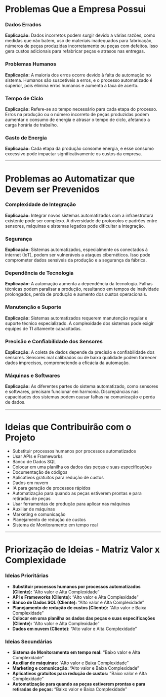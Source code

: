 # Problemas Que a Empresa Possui

### Dados Errados
**Explicação:** Dados incorretos podem surgir devido a várias razões, como medidas que não batem, uso de materiais inadequados para fabricação, números de peças produzidas incorretamente ou peças com defeitos. Isso gera custos adicionais para refabricar peças e atrasos nas entregas.

### Problemas Humanos
**Explicação:** A maioria dos erros ocorre devido à falta de automação no sistema. Humanos são suscetíveis a erros, e o processo automatizado é superior, pois elimina erros humanos e aumenta a taxa de acerto.

### Tempo de Ciclo
**Explicação:** Refere-se ao tempo necessário para cada etapa do processo. Erros na produção ou o número incorreto de peças produzidas podem aumentar o consumo de energia e atrasar o tempo de ciclo, afetando a carga horária de trabalho.

### Gasto de Energia
**Explicação:** Cada etapa da produção consome energia, e esse consumo excessivo pode impactar significativamente os custos da empresa.

---

# Problemas ao Automatizar que Devem ser Prevenidos

### Complexidade de Integração
**Explicação:** Integrar novos sistemas automatizados com a infraestrutura existente pode ser complexo. A diversidade de protocolos e padrões entre sensores, máquinas e sistemas legados pode dificultar a integração.

### Segurança
**Explicação:** Sistemas automatizados, especialmente os conectados à internet (IoT), podem ser vulneráveis a ataques cibernéticos. Isso pode comprometer dados sensíveis da produção e a segurança da fábrica.

### Dependência de Tecnologia
**Explicação:** A automação aumenta a dependência da tecnologia. Falhas técnicas podem paralisar a produção, resultando em tempos de inatividade prolongados, perda de produção e aumento dos custos operacionais.

### Manutenção e Suporte
**Explicação:** Sistemas automatizados requerem manutenção regular e suporte técnico especializado. A complexidade dos sistemas pode exigir equipes de TI altamente capacitadas.

### Precisão e Confiabilidade dos Sensores
**Explicação:** A coleta de dados depende da precisão e confiabilidade dos sensores. Sensores mal calibrados ou de baixa qualidade podem fornecer dados imprecisos, comprometendo a eficácia da automação.

### Máquinas e Softwares
**Explicação:** As diferentes partes do sistema automatizado, como sensores e softwares, precisam funcionar em harmonia. Discrepâncias nas capacidades dos sistemas podem causar falhas na comunicação e perda de dados.

---

# Ideias que Contribuirão com o Projeto

- Substituir processos humanos por processos automatizados
- Usar APIs e Frameworks
- Banco de Dados SQL
- Colocar em uma planilha os dados das peças e suas especificações
- Documentação de códigos
- Aplicativos gratuitos para redução de custos
- Dados em nuvem
- IA para geração de processos rápidos
- Automatização para quando as peças estiverem prontas e para retiradas de peças
- Usar ferramentas de produção para aplicar nas máquinas
- Auxiliar de máquinas
- Marketing e comunicação
- Planejamento de redução de custos
- Sistema de Monitoramento em tempo real

---

# Priorização de Ideias - Matriz Valor x Complexidade

### Ideias Prioritárias
- **Substituir processos humanos por processos automatizados (Cliente):** “Alto valor e Alta Complexidade”
- **API e Frameworks (Cliente):** “Alto valor e Alta Complexidade”
- **Banco de Dados SQL (Cliente):** “Alto valor e Alta Complexidade”
- **Planejamento de redução de custos (Cliente):** “Alto valor e Baixa Complexidade”
- **Colocar em uma planilha os dados das peças e suas especificações (Cliente):** “Alto valor e Alta Complexidade”
- **Dados em nuvem (Cliente):** “Alto valor e Alta Complexidade”

### Ideias Secundárias
- **Sistema de Monitoramento em tempo real:** “Baixo valor e Alta Complexidade”
- **Auxiliar de máquinas:** “Alto valor e Baixa Complexidade”
- **Marketing e comunicação:** “Alto valor e Baixa Complexidade”
- **Aplicativos gratuitos para redução de custos:** “Baixo valor e Alta Complexidade”
- **Automatização para quando as peças estiverem prontas e para retiradas de peças:** “Baixo valor e Baixa Complexidade”
